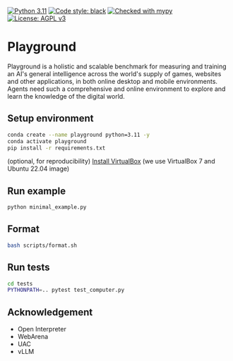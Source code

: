 [![Python 3.11](https://img.shields.io/badge/python-3.11-blue.svg)](https://www.python.org/downloads/release/python-3117/)
<a href="https://github.com/psf/black"><img alt="Code style: black" src="https://img.shields.io/badge/code%20style-black-000000.svg"></a>
<a href="https://mypy-lang.org/"><img src="https://www.mypy-lang.org/static/mypy_badge.svg" alt="Checked with mypy"></a>
[![License: AGPL v3](https://img.shields.io/badge/License-AGPL%20v3-blue.svg)](https://www.gnu.org/licenses/agpl-3.0)

# Playground

Playground is a holistic and scalable benchmark for measuring and training an AI's general intelligence across the world's supply of games, websites and other applications, in both online desktop and mobile environments. Agents need such a comprehensive and online environment to explore and learn the knowledge of the digital world.

## Setup environment

```bash
conda create --name playground python=3.11 -y
conda activate playground
pip install -r requirements.txt
```

(optional, for reproducibility) [Install VirtualBox](https://ubuntu.com/tutorials/how-to-run-ubuntu-desktop-on-a-virtual-machine-using-virtualbox#1-overview) (we use VirtualBox 7 and Ubuntu 22.04 image)

## Run example

```bash
python minimal_example.py
```

## Format

```bash
bash scripts/format.sh
```

## Run tests

```bash
cd tests
PYTHONPATH=.. pytest test_computer.py
```

## Acknowledgement

- Open Interpreter
- WebArena
- UAC
- vLLM